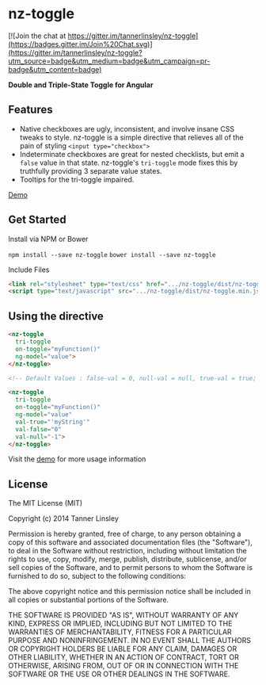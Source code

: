 # nz-toggle

[![Join the chat at https://gitter.im/tannerlinsley/nz-toggle](https://badges.gitter.im/Join%20Chat.svg)](https://gitter.im/tannerlinsley/nz-toggle?utm_source=badge&utm_medium=badge&utm_campaign=pr-badge&utm_content=badge)

__Double and Triple-State Toggle for Angular__

## Features
- Native checkboxes are ugly, inconsistent, and involve insane CSS tweaks to style. nz-toggle is a simple directive that relieves all of the pain of styling `<input type="checkbox">`
- Indeterminate checkboxes are great for nested checklists, but emit a `false` value in that state. nz-toggle's `tri-toggle` mode fixes this by truthfully providing 3 separate value states.
- Tooltips for the tri-toggle impaired.

[Demo](http://codepen.io/anon/pen/yNjyME)

## Get Started

Install via NPM or Bower

`npm install --save nz-toggle`
`bower install --save nz-toggle`

Include Files

```html
<link rel="stylesheet" type="text/css" href=".../nz-toggle/dist/nz-toggle.min.css" />
<script type="text/javascript" src=".../nz-toggle/dist/nz-toggle.min.js"></script>
```

## Using the directive 

```html
<nz-toggle 
  tri-toggle 
  on-toggle="myFunction()" 
  ng-model="value">
</nz-toggle> 

<!-- Default Values : false-val = 0, null-val = null, true-val = true; -->
```

```html
<nz-toggle 
  tri-toggle 
  on-toggle="myFunction()" 
  ng-model="value" 
  val-true="'myString'" 
  val-false="0" 
  val-null="-1">
</nz-toggle> 

```

Visit the [demo](http://codepen.io/anon/pen/yNjyME) for more usage information

## License

The MIT License (MIT)

Copyright (c) 2014 Tanner Linsley

Permission is hereby granted, free of charge, to any person obtaining a copy
of this software and associated documentation files (the "Software"), to deal
in the Software without restriction, including without limitation the rights
to use, copy, modify, merge, publish, distribute, sublicense, and/or sell
copies of the Software, and to permit persons to whom the Software is
furnished to do so, subject to the following conditions:

The above copyright notice and this permission notice shall be included in
all copies or substantial portions of the Software.

THE SOFTWARE IS PROVIDED "AS IS", WITHOUT WARRANTY OF ANY KIND, EXPRESS OR
IMPLIED, INCLUDING BUT NOT LIMITED TO THE WARRANTIES OF MERCHANTABILITY,
FITNESS FOR A PARTICULAR PURPOSE AND NONINFRINGEMENT. IN NO EVENT SHALL THE
AUTHORS OR COPYRIGHT HOLDERS BE LIABLE FOR ANY CLAIM, DAMAGES OR OTHER
LIABILITY, WHETHER IN AN ACTION OF CONTRACT, TORT OR OTHERWISE, ARISING FROM,
OUT OF OR IN CONNECTION WITH THE SOFTWARE OR THE USE OR OTHER DEALINGS IN
THE SOFTWARE.
